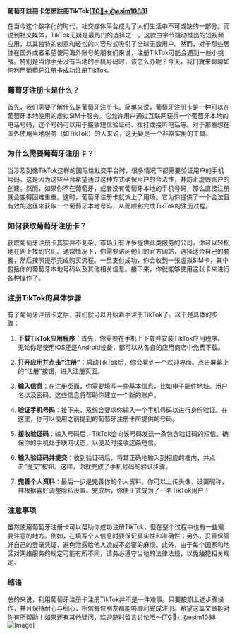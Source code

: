 **葡萄牙註冊卡怎麽註冊TikTok[[TG💪+ @esim1088](https://t.me/s/esim1088)]**

在当今这个数字化的时代，社交媒体平台成为了人们生活中不可或缺的一部分。而说到社交媒体，TikTok无疑是最热门的选择之一。这款由字节跳动推出的短视频应用，以其独特的创意和轻松的内容形式吸引了全球无数用户。然而，对于那些居住在国外或者希望使用海外账号的朋友们来说，注册TikTok可能会遇到一些小挑战。特别是当你手头没有当地的手机号码时，该怎么办呢？今天，我们就来聊聊如何利用葡萄牙注册卡成功注册TikTok。

### 葡萄牙注册卡是什么？

首先，我们需要了解什么是葡萄牙注册卡。简单来说，葡萄牙注册卡是一种可以在葡萄牙本地使用的虚拟SIM卡服务。它允许用户通过互联网获得一个葡萄牙本地的电话号码，这个号码可以用于接收短信验证码、拨打或接听电话等。对于那些想在国外使用当地服务（如TikTok）的人来说，这无疑是一个非常实用的工具。

### 为什么需要葡萄牙注册卡？

当涉及到像TikTok这样的国际性社交平台时，很多情况下都需要验证用户的手机号码。这是因为这些平台希望通过这种方式确保用户的合法性，并防止虚假账户的创建。然而，如果你不在葡萄牙，或者没有葡萄牙本地的手机号码，那么直接注册就会变得困难重重。这时，葡萄牙注册卡就派上了用场。它为你提供了一个合法且有效的途径来获取一个葡萄牙本地号码，从而顺利完成TikTok的注册过程。

### 如何获取葡萄牙注册卡？

获取葡萄牙注册卡其实并不复杂。市场上有许多提供此类服务的公司，你可以轻松地在网上找到它们。通常情况下，你需要访问他们的官方网站，选择适合自己的套餐，然后按照提示完成购买流程。一旦支付成功，你会收到一张虚拟SIM卡，其中包括你的葡萄牙本地号码以及其他相关信息。接下来，你就能够使用这张卡来进行各种操作了。

### 注册TikTok的具体步骤

有了葡萄牙注册卡之后，我们就可以开始着手注册TikTok了。以下是具体的步骤：

1. **下载TikTok应用程序**：首先，你需要在手机上下载并安装TikTok应用程序。无论你是使用iOS还是Android设备，都可以从各自的应用商店中免费下载。

2. **打开应用并点击“注册”**：启动TikTok后，你会看到一个欢迎界面。点击屏幕上的“注册”按钮，进入注册页面。

3. **输入信息**：在注册页面，你需要填写一些基本信息，比如电子邮件地址、用户名以及密码。这些信息将帮助你建立一个新的账户。

4. **验证手机号码**：接下来，系统会要求你输入一个手机号码以进行身份验证。在这里，你可以使用之前提到的葡萄牙注册卡所提供的号码。

5. **接收验证码**：输入号码后，TikTok会向该号码发送一条包含验证码的短信。确保你的手机处于联网状态，以便及时接收这条短信。

6. **输入验证码并提交**：收到验证码后，将其正确地输入到相应的框内，并点击“提交”按钮。这样，你就完成了手机号码的验证步骤。

7. **完善个人资料**：最后一步是完善你的个人资料。你可以上传头像、设置昵称，并根据喜好调整隐私设置。完成后，你便正式成为了一名TikTok用户！

### 注意事项

虽然使用葡萄牙注册卡可以帮助你成功注册TikTok，但在整个过程中也有一些需要注意的地方。例如，在填写个人信息时要保证真实性和准确性；另外，妥善保管好自己的登录凭证，避免泄露给他人造成不必要的麻烦。此外，由于每个国家和地区对网络服务的规定可能有所不同，请务必遵守当地的法律法规，以免触犯相关规定。

### 结语

总的来说，利用葡萄牙注册卡注册TikTok并不是一件难事。只要按照上述步骤操作，并且保持耐心与细心，相信每位朋友都能够顺利完成注册。希望这篇文章能对你有所帮助！如果还有其他疑问，欢迎随时留言讨论哦～[[TG💪+ @esim1088](https://t.me/s/esim1088) ![Image](https://i.postimg.cc/4NQfJmqS/Snipaste-2025-05-13-00-14-12.png)]